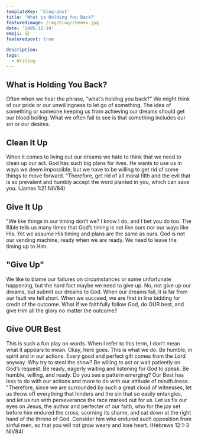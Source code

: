 ```yaml
---
templateKey: 'blog-post'
title: 'What is Holding You Back?'
featuredimage: /img/blog/chemex.jpg
date: '2005-12-19'
emoji: 😃
featuredpost: true

description:
tags:
  - Writing
---
```


## What is Holding You Back?

Often when we hear the phrase, “what’s holding you back?” We might think of our pride or our unwillingness to let go of something. The idea of something or someone keeping us from achieving our dreams should get our blood boiling. What we often fail to see is that something includes our sin or our desires.

## Clean It Up

When it comes to living out our dreams we hate to think that we need to clean up our act. God has such big plans for lives. He wants to use us in ways we deem impossible, but we have to be willing to get rid of some things to move forward. "Therefore, get rid of all moral filth and the evil that is so prevalent and humbly accept the word planted in you, which can save you. (James 1:21 NIV84)

## Give It Up

"We like things in our timing don’t we? I know I do, and I bet you do too. The Bible tells us many times that God’s timing is not like ours nor our ways like His. Yet we assume His timing and plans are the same as ours. God is not our vending machine, ready when we are ready. We need to leave the timing up to Him.

## "Give Up"

We like to blame our failures on circumstances or some unfortunate happening, but the hard fact maybe we need to give up. No, not give up our dreams, but submit our dreams to God. When our dreams fail, it is far from our fault we fell short. When we succeed, we are first in line bidding for credit of the outcome. What if we faithfully follow God, do OUR best, and give Him all the glory no matter the outcome?

## Give OUR Best

This is such a fun play on words. When I refer to this term, I don’t mean what it appears to mean. Okay, here goes. This is what we do. Be humble, in spirit and in our actions. Every good and perfect gift comes from the Lord anyway. Why try to steal the show? Be willing to act or wait patiently on God’s request. Be ready, eagerly waiting and listening for God to speak. Be humble, willing, and ready. Do you see a pattern emerging? Our Best has less to do with our actions and more to do with our attitude of mindfulness. "Therefore, since we are surrounded by such a great cloud of witnesses, let us throw off everything that hinders and the sin that so easily entangles, and let us run with perseverance the race marked out for us. Let us fix our eyes on Jesus, the author and perfecter of our faith, who for the joy set before him endured the cross, scorning its shame, and sat down at the right hand of the throne of God. Consider him who endured such opposition from sinful men, so that you will not grow weary and lose heart. (Hebrews 12:1-3 NIV84)

